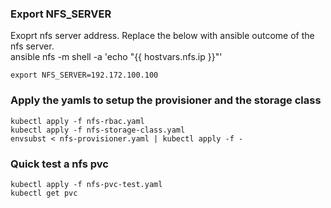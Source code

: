 ###  Export NFS_SERVER 

Exoprt nfs server address. Replace the below with ansible outcome of the nfs server. <br/>
ansible nfs -m shell -a 'echo "{{ hostvars.nfs.ip }}"'

```
export NFS_SERVER=192.172.100.100
```

### Apply the yamls to setup the provisioner and the storage class

```
kubectl apply -f nfs-rbac.yaml
kubectl apply -f nfs-storage-class.yaml
envsubst < nfs-provisioner.yaml | kubectl apply -f -
```

### Quick test a nfs pvc

```
kubectl apply -f nfs-pvc-test.yaml
kubectl get pvc
```